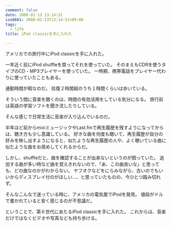 ```yaml
---
comment: false
date: 2008-01-13 13:14:51
iso8601: 2008-01-13T13:14:51+09:00
tags:
  - life
title: iPod classicを手に入れた

---
```


アメリカでの旅行中にiPod classicを手に入れた。

一年近く前にiPod shuffleを買ってそれを使っていた。
そのまえもCDRを使うタイプのCD・MP3プレイヤーを使っていた。
一時期、携帯電話をプレイヤー代わりに使っていたこともある。

通勤時間が暇なのだ。
往復２時間超のうち１時間くらいは歩いている。

そういう間に音楽を聴くのは、時間の有効活用をしている気分になる。
旅行前は英語の学習ソフトを聞き流したりしている。

そんな感じで日常生活に音楽が入り込んでいるのだ。

半年ほど前からmixiミュージックやLast.fmで再生履歴を残すようになってからは、聴き方も少し意識している。
好きな曲を何度も聴いて、再生履歴が自分の好みを映し出すようになると、似たような再生履歴の人や、よく聴いている曲に似たような曲をお奨めしてくれるからだ。

しかし、shuffleだと、曲を確認することが出来ないというのが困っていた。
追加する曲が多い時など曲を覚えきれないので、「あ、この曲良いな」と思っても、どの曲なのかがわからない。
ヤフオクなどをにらみながら、古いのでもいいからディスプレイ付のがほしい…、と思っていたものの、今ひとつ踏み切れず。

そんなこんなで迷っている時に、アメリカの電気屋でiPodを発見。
値段がドルで書かれていると安く感じるのが不思議だ。

ということで、第６世代にあたるiPod classicを手に入れた。
これからは、音楽だけではなくビデオや写真なども持ち歩ける。
